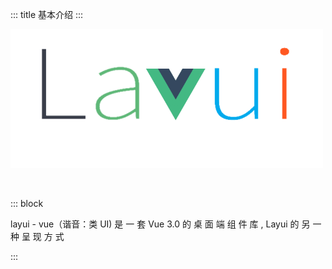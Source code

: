 ::: title 基本介绍
:::

<p>
  <a href="http://layui-vue.pearadmin.com">
    <img src="../../../src/assets/logo-new.png" alt="layui" width="500">
  </a>
</p>

<br>

::: block

layui - vue（谐音：类 UI) 是 一 套 Vue 3.0 的 桌 面 端 组 件 库 , Layui 的 另 一 种 呈 现 方 式

:::

<lay-timeline>
  <lay-timeline-item title="2021年，layui vue 里程碑版本 0.2.0 发布" simple></lay-timeline-item>
  <lay-timeline-item title="2017年，layui 里程碑版本 2.0 发布" simple></lay-timeline-item>
  <lay-timeline-item title="2016年，layui 首个版本发布" simple></lay-timeline-item>
  <lay-timeline-item title="2015年，layui 孵化" simple></lay-timeline-item>
</lay-timeline>
